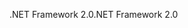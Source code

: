 <span data-ttu-id="c4430-101">.NET Framework 2.0</span><span class="sxs-lookup"><span data-stu-id="c4430-101">.NET Framework 2.0</span></span>